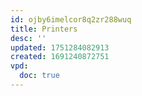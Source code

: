 ```yaml
---
id: ojby6imelcor8q2zr288wuq
title: Printers
desc: ''
updated: 1751284082913
created: 1691240872751
vpd:
  doc: true
---
```

